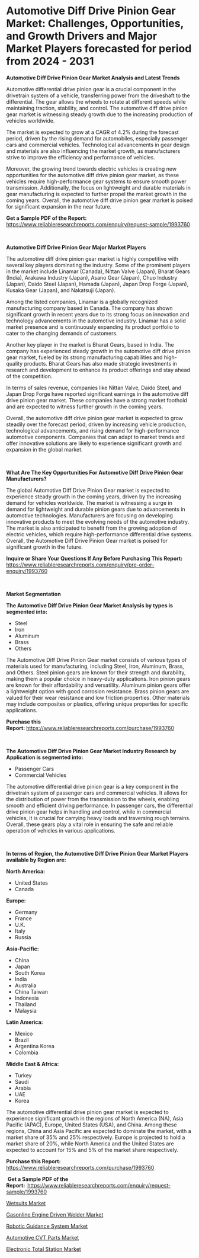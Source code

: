 <p><h1>Automotive Diff Drive Pinion Gear Market: Challenges, Opportunities, and Growth Drivers and Major Market Players forecasted for period from 2024 - 2031</h1></p><p><strong>Automotive Diff Drive Pinion Gear Market Analysis and Latest Trends</strong></p>
<p><p>Automotive differential drive pinion gear is a crucial component in the drivetrain system of a vehicle, transferring power from the driveshaft to the differential. The gear allows the wheels to rotate at different speeds while maintaining traction, stability, and control. The automotive diff drive pinion gear market is witnessing steady growth due to the increasing production of vehicles worldwide.</p><p>The market is expected to grow at a CAGR of 4.2% during the forecast period, driven by the rising demand for automobiles, especially passenger cars and commercial vehicles. Technological advancements in gear design and materials are also influencing the market growth, as manufacturers strive to improve the efficiency and performance of vehicles.</p><p>Moreover, the growing trend towards electric vehicles is creating new opportunities for the automotive diff drive pinion gear market, as these vehicles require high-performance gear systems to ensure smooth power transmission. Additionally, the focus on lightweight and durable materials in gear manufacturing is expected to further propel the market growth in the coming years. Overall, the automotive diff drive pinion gear market is poised for significant expansion in the near future.</p></p>
<p><strong>Get a Sample PDF of the Report:&nbsp;</strong> <a href="https://www.reliableresearchreports.com/enquiry/request-sample/1993760">https://www.reliableresearchreports.com/enquiry/request-sample/1993760</a></p>
<p>&nbsp;</p>
<p><strong>Automotive Diff Drive Pinion Gear Major Market Players</strong></p>
<p><p>The automotive diff drive pinion gear market is highly competitive with several key players dominating the industry. Some of the prominent players in the market include Linamar (Canada), Nittan Valve (Japan), Bharat Gears (India), Arakawa Industry (Japan), Asano Gear (Japan), Chuo Industry (Japan), Daido Steel (Japan), Hamada (Japan), Japan Drop Forge (Japan), Kusaka Gear (Japan), and Nakatsuji (Japan).</p><p>Among the listed companies, Linamar is a globally recognized manufacturing company based in Canada. The company has shown significant growth in recent years due to its strong focus on innovation and technology advancements in the automotive industry. Linamar has a solid market presence and is continuously expanding its product portfolio to cater to the changing demands of customers.</p><p>Another key player in the market is Bharat Gears, based in India. The company has experienced steady growth in the automotive diff drive pinion gear market, fueled by its strong manufacturing capabilities and high-quality products. Bharat Gears has also made strategic investments in research and development to enhance its product offerings and stay ahead of the competition.</p><p>In terms of sales revenue, companies like Nittan Valve, Daido Steel, and Japan Drop Forge have reported significant earnings in the automotive diff drive pinion gear market. These companies have a strong market foothold and are expected to witness further growth in the coming years.</p><p>Overall, the automotive diff drive pinion gear market is expected to grow steadily over the forecast period, driven by increasing vehicle production, technological advancements, and rising demand for high-performance automotive components. Companies that can adapt to market trends and offer innovative solutions are likely to experience significant growth and expansion in the global market.</p></p>
<p>&nbsp;</p>
<p><strong>What Are The Key Opportunities For Automotive Diff Drive Pinion Gear Manufacturers?</strong></p>
<p><p>The global Automotive Diff Drive Pinion Gear market is expected to experience steady growth in the coming years, driven by the increasing demand for vehicles worldwide. The market is witnessing a surge in demand for lightweight and durable pinion gears due to advancements in automotive technologies. Manufacturers are focusing on developing innovative products to meet the evolving needs of the automotive industry. The market is also anticipated to benefit from the growing adoption of electric vehicles, which require high-performance differential drive systems. Overall, the Automotive Diff Drive Pinion Gear market is poised for significant growth in the future.</p></p>
<p><strong>Inquire or Share Your Questions If Any Before Purchasing This Report:</strong> <a href="https://www.reliableresearchreports.com/enquiry/pre-order-enquiry/1993760">https://www.reliableresearchreports.com/enquiry/pre-order-enquiry/1993760</a></p>
<p>&nbsp;</p>
<p><strong>Market Segmentation</strong></p>
<p><strong>The Automotive Diff Drive Pinion Gear Market Analysis by types is segmented into:</strong></p>
<p><ul><li>Steel</li><li>Iron</li><li>Aluminum</li><li>Brass</li><li>Others</li></ul></p>
<p><p>The Automotive Diff Drive Pinion Gear market consists of various types of materials used for manufacturing, including Steel, Iron, Aluminum, Brass, and Others. Steel pinion gears are known for their strength and durability, making them a popular choice in heavy-duty applications. Iron pinion gears are known for their affordability and versatility. Aluminum pinion gears offer a lightweight option with good corrosion resistance. Brass pinion gears are valued for their wear resistance and low friction properties. Other materials may include composites or plastics, offering unique properties for specific applications.</p></p>
<p><strong>Purchase this Report:&nbsp;</strong><a href="https://www.reliableresearchreports.com/purchase/1993760">https://www.reliableresearchreports.com/purchase/1993760</a></p>
<p>&nbsp;</p>
<p><strong>The Automotive Diff Drive Pinion Gear Market Industry Research by Application is segmented into:</strong></p>
<p><ul><li>Passenger Cars</li><li>Commercial Vehicles</li></ul></p>
<p><p>The automotive differential drive pinion gear is a key component in the drivetrain system of passenger cars and commercial vehicles. It allows for the distribution of power from the transmission to the wheels, enabling smooth and efficient driving performance. In passenger cars, the differential drive pinion gear helps in handling and control, while in commercial vehicles, it is crucial for carrying heavy loads and traversing rough terrains. Overall, these gears play a vital role in ensuring the safe and reliable operation of vehicles in various applications.</p></p>
<p>&nbsp;</p>
<p><strong>In terms of Region, the Automotive Diff Drive Pinion Gear Market Players available by Region are:</strong></p>
<p>
    <p> <strong> North America: </strong>
        <ul>
            <li>United States</li>
            <li>Canada</li>
        </ul>
        </p> 
    <p> <strong> Europe: </strong>
        <ul>
            <li>Germany</li>
            <li>France</li>
            <li>U.K.</li>
            <li>Italy</li>
            <li>Russia</li>
        </ul>
        </p> 
    <p> <strong> Asia-Pacific: </strong>
        <ul>
            <li>China</li>
            <li>Japan</li>
            <li>South Korea</li>
            <li>India</li>
            <li>Australia</li>
            <li>China Taiwan</li>
            <li>Indonesia</li>
            <li>Thailand</li>
            <li>Malaysia</li>
        </ul>
        </p> 
    <p> <strong> Latin America: </strong>
        <ul>
            <li>Mexico</li>
            <li>Brazil</li>
            <li>Argentina Korea</li>
            <li>Colombia</li>
        </ul>
        </p> 
    <p> <strong> Middle East & Africa: </strong>
        <ul>
            <li>Turkey</li>
            <li>Saudi</li>
            <li>Arabia</li>
            <li>UAE</li>
            <li>Korea</li>
        </ul>
    </p>
    </p>
<p><p>The automotive differential drive pinion gear market is expected to experience significant growth in the regions of North America (NA), Asia Pacific (APAC), Europe, United States (USA), and China. Among these regions, China and Asia Pacific are expected to dominate the market, with a market share of 35% and 25% respectively. Europe is projected to hold a market share of 20%, while North America and the United States are expected to account for 15% and 5% of the market share respectively.</p></p>
<p><strong>Purchase this Report: </strong><a href="https://www.reliableresearchreports.com/purchase/1993760">https://www.reliableresearchreports.com/purchase/1993760</a></p>
<p>&nbsp;<strong>Get a Sample PDF of the Report:&nbsp;&nbsp;</strong><a href="https://www.reliableresearchreports.com/enquiry/request-sample/1993760">https://www.reliableresearchreports.com/enquiry/request-sample/1993760</a></p>
<p><strong></strong></p>
<p><p><a href="https://view.publitas.com/reportprime-1/wetsuits-market-size-share-trends-analysis-report-by-application-regional-outlook-competitive-strategies-and-segment-forecasts-2024-2031/">Wetsuits Market</a></p><p><a href="https://silk-columnist-571.notion.site/Gasonline-Engine-Driven-Welder-Market-Size-Growth-and-Forecast-from-2024-2031-512d9cb4befc4c5398005f3d5609650a">Gasonline Engine Driven Welder Market</a></p><p><a href="https://cat-emmental-94b.notion.site/Robotic-Guidance-System-Market-Research-Report-Unlocks-Analysis-on-the-Market-Financial-Status-Mark-ea928a96aef24d1da3e0222b03c6598a">Robotic Guidance System Market</a></p><p><a href="https://github.com/ruddyyedelwadw/Market-Research-Report-List-1/blob/main/automotive-cvt-parts-market.md">Automotive CVT Parts Market</a></p><p><a href="https://view.publitas.com/reportprime-1/electronic-total-station-market-size-market-trends-and-growth-outlook-forecasted-for-period-from-2024-to-2031/">Electronic Total Station Market</a></p></p>